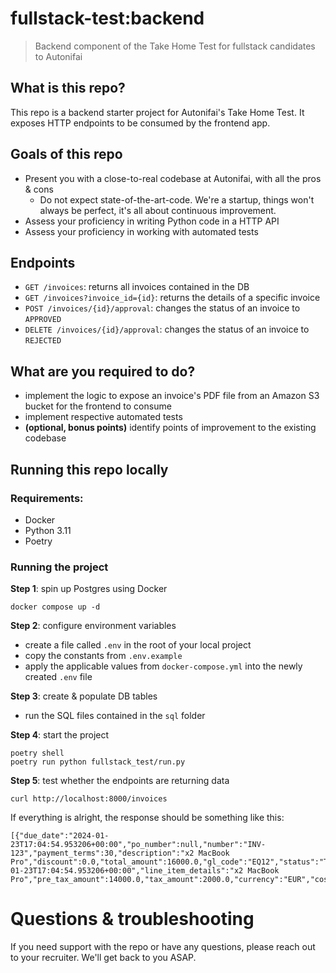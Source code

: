# fullstack-test:backend
> Backend component of the Take Home Test for fullstack candidates to Autonifai

## What is this repo?
This repo is a backend starter project for Autonifai's Take Home Test. 
 It exposes HTTP endpoints to be consumed by the frontend app.

## Goals of this repo
- Present you with a close-to-real codebase at Autonifai, with all the pros & cons
  - Do not expect state-of-the-art-code. We're a startup, things won't always be perfect, it's all about continuous improvement.
- Assess your proficiency in writing Python code in a HTTP API
- Assess your proficiency in working with automated tests

## Endpoints
- `GET /invoices`: returns all invoices contained in the DB 
- `GET /invoices?invoice_id={id}`: returns the details of a specific invoice 
- `POST /invoices/{id}/approval`: changes the status of an invoice to `APPROVED` 
- `DELETE /invoices/{id}/approval`: changes the status of an invoice to `REJECTED` 

## What are you required to do?
- implement the logic to expose an invoice's PDF file from an Amazon S3 bucket for the frontend to consume 
- implement respective automated tests
- **(optional, bonus points)** identify points of improvement to the existing codebase

## Running this repo locally

### Requirements:
- Docker
- Python 3.11
- Poetry

### Running the project

**Step 1**: spin up Postgres using Docker
```commandline
docker compose up -d
```

**Step 2**: configure environment variables
- create a file called `.env` in the root of your local project
- copy the constants from `.env.example`
- apply the applicable values from `docker-compose.yml` into the newly created `.env` file

**Step 3**: create & populate DB tables
- run the SQL files contained in the `sql` folder

**Step 4**: start the project
```commandline
poetry shell
poetry run python fullstack_test/run.py
```

**Step 5**: test whether the endpoints are returning data
```commandline
curl http://localhost:8000/invoices
```

If everything is alright, the response should be something like this:
```commandline
[{"due_date":"2024-01-23T17:04:54.953206+00:00","po_number":null,"number":"INV-123","payment_terms":30,"description":"x2 MacBook Pro","discount":0.0,"total_amount":16000.0,"gl_code":"EQ12","status":"TO_BE_REVIEWED","id":1,"issued_date":"2024-01-23T17:04:54.953206+00:00","line_item_details":"x2 MacBook Pro","pre_tax_amount":14000.0,"tax_amount":2000.0,"currency":"EUR","cost_centre":"Equipment"}]%
```

# Questions & troubleshooting
If you need support with the repo or have any questions, please reach out to your recruiter. We'll get back to you ASAP.